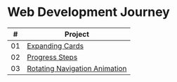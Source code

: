 # Web Development Journey

|  #  | Project                                                                                                                                                                                          |
| :-: | ---------------------------------------------------------------------------------------------------------------------- |
| 01  | [Expanding Cards](https://github.com/ksbisht941/web-dev-journey/tree/main/expanding-cards)                             |
| 02  | [Progress Steps](https://github.com/ksbisht941/web-dev-journey/tree/main/progress-steps)                              |
| 03  | [Rotating Navigation Animation](https://github.com/ksbisht941/web-dev-journey/tree/main/rotating-navigation)               |
